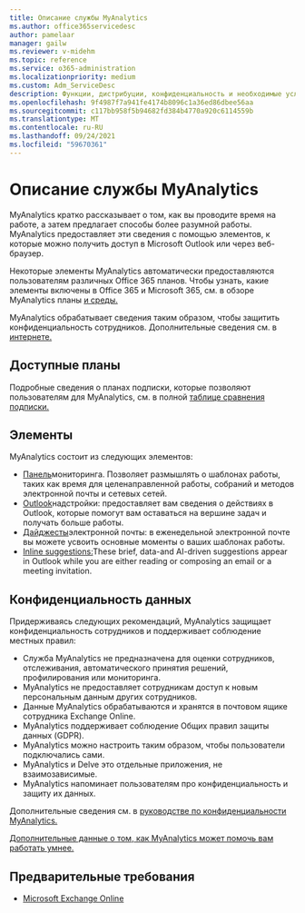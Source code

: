 ```yaml
---
title: Описание службы MyAnalytics
ms.author: office365servicedesc
author: pamelaar
manager: gailw
ms.reviewer: v-midehm
ms.topic: reference
ms.service: o365-administration
ms.localizationpriority: medium
ms.custom: Adm_ServiceDesc
description: Функции, дистрибуции, конфиденциальность и необходимые условия для MyAnalytics
ms.openlocfilehash: 9f4987f7a941fe4174b8096c1a36ed86dbee56aa
ms.sourcegitcommit: c117bb958f5b94682fd384b4770a920c6114559b
ms.translationtype: MT
ms.contentlocale: ru-RU
ms.lasthandoff: 09/24/2021
ms.locfileid: "59670361"
---
```

# <a name="myanalytics-service-description"></a>Описание службы MyAnalytics

MyAnalytics кратко рассказывает о том, как вы проводите время на работе, а затем предлагает способы более разумной работы. MyAnalytics предоставляет эти [](#elements) сведения с помощью элементов, к которые можно получить доступ в Microsoft Outlook или через веб-браузер.

Некоторые элементы MyAnalytics автоматически предоставляются пользователям различных Office 365 планов. Чтобы узнать, какие элементы включены в Office 365 и Microsoft 365, см. в обзоре MyAnalytics планы [и среды.](/workplace-analytics/myanalytics/overview/plans-environments)  

MyAnalytics обрабатывает сведения таким образом, чтобы защитить конфиденциальность сотрудников. Дополнительные сведения см. в [интернете.](#data-privacy)

## <a name="available-plans"></a>Доступные планы

Подробные сведения о планах подписки, которые позволяют пользователям для MyAnalytics, см. в полной [таблице сравнения подписки.](https://go.microsoft.com/fwlink/?linkid=2139145)

## <a name="elements"></a>Элементы

MyAnalytics состоит из следующих элементов:

* [Панель](/workplace-analytics/myanalytics/use/dashboard-2)мониторинга. Позволяет размышлять о шаблонах работы, таких как время для целенаправленной работы, собраний и методов электронной почты и сетевых сетей.
* [Outlook](/workplace-analytics/myanalytics/use/add-in)надстройки: предоставляет вам сведения о действиях в Outlook, которые помогут вам оставаться на вершине задач и получать больше работы.
* [Дайджесты](/workplace-analytics/myanalytics/use/email-digest-2)электронной почты: в еженедельной электронной почте вы можете усвоить основные моменты о ваших шаблонах работы.
* [Inline suggestions:](/workplace-analytics/myanalytics/use/mya-notifications)These brief, data-and AI-driven suggestions appear in Outlook while you are either reading or composing an email or a meeting invitation.

## <a name="data-privacy"></a>Конфиденциальность данных

Придерживаясь следующих рекомендаций, MyAnalytics защищает конфиденциальность сотрудников и поддерживает соблюдение местных правил:

* Служба MyAnalytics не предназначена для оценки сотрудников, отслеживания, автоматического принятия решений, профилирования или мониторинга.
* MyAnalytics не предоставляет сотрудникам доступ к новым персональным данным других сотрудников.
* Данные MyAnalytics обрабатываются и хранятся в почтовом ящике сотрудника Exchange Online.
* MyAnalytics поддерживает соблюдение Общих правил защиты данных (GDPR).
* MyAnalytics можно настроить таким образом, чтобы пользователи подключались сами.
* MyAnalytics и Delve это отдельные приложения, не взаимозависимые.
* MyAnalytics напоминает пользователям про конфиденциальность и защиту их данных.

Дополнительные сведения см. в [руководстве по конфиденциальности MyAnalytics.](/workplace-analytics/myanalytics/overview/privacy-guide)

[Дополнительные данные о том, как MyAnalytics может помочь вам работать умнее.](https://products.office.com/business/myanalytics-personal-analytics)

## <a name="prerequisites"></a>Предварительные требования

* [Microsoft Exchange Online](./exchange-online-service-description/exchange-online-service-description.md)